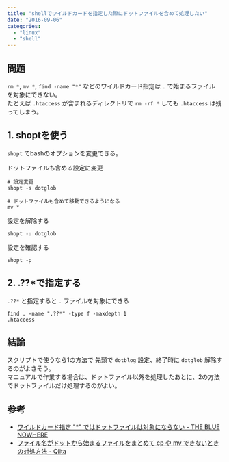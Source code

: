```yaml
---
title: "shellでワイルドカードを指定した際にドットファイルを含めて処理したい"
date: "2016-09-06"
categories: 
  - "linux"
  - "shell"
---
```


## 問題

`rm *`, `mv *`, `find -name "*"` などのワイルドカード指定は `.` で始まるファイル を対象にできない。  
たとえば `.htaccess` が含まれるディレクトリで `rm -rf *` しても `.htaccess` は残ってしまう。

## 1\. shoptを使う

`shopt` でbashのオプションを変更できる。

ドットファイルも含める設定に変更

```
# 設定変更
shopt -s dotglob

# ドットファイルも含めて移動できるようになる
mv *
```

設定を解除する

```
shopt -u dotglob
```

設定を確認する

```
shopt -p
```

## 2\. .??\*で指定する

`.??*` と指定すると `.` ファイルを対象にできる

```
find . -name ".??*" -type f -maxdepth 1
.htaccess
```

## 結論

スクリプトで使うなら1の方法で 先頭で `dotblog` 設定、終了時に `dotglob` 解除するのがよさそう。  
マニュアルで作業する場合は、ドットファイル以外を処理したあとに、2の方法でドットファイルだけ処理するのがよい。

## 参考

- [ワイルドカード指定 "\*" ではドットファイルは対象にならない - THE BLUE NOWHERE](http://y-sumida.hatenablog.com/entry/20121001/1349078813)
- [ファイル名がドットから始まるファイルをまとめて cp や mv できないときの対処方法 - Qiita](http://qiita.com/suzuki86/items/5ac921a7b8d7eef23179)
